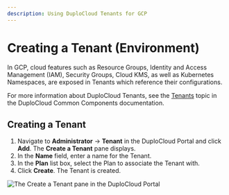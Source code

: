 ```yaml
---
description: Using DuploCloud Tenants for GCP
---
```


# Creating a Tenant (Environment)

In GCP, cloud features such as Resource Groups, Identity and Access Management (IAM), Security Groups, Cloud KMS, as well as Kubernetes Namespaces, are exposed in Tenants which reference their configurations.

For more information about DuploCloud Tenants, see the [Tenants](../../../welcome-to-duplocloud/duplocloud-common-components/tenant/) topic in the DuploCloud Common Components documentation.&#x20;

## Creating a Tenant <a href="#id-2-toc-title" id="id-2-toc-title"></a>

1. Navigate to **Administrator** -> **Tenant** in the DuploCloud Portal and click **Add**. The **Create a Tenant** pane displays.
2. In the **Name** field, enter a name for the Tenant.
3. In the **Plan** list box, select the Plan to associate the Tenant with.&#x20;
4. Click **Create**. The Tenant is created.&#x20;

<div align="left">

<img src="../../../.gitbook/assets/image (16) (3).png" alt="The Create a Tenant pane in the DuploCloud Portal">

</div>

